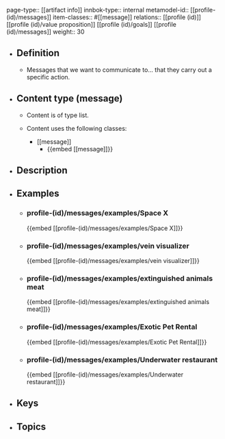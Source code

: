page-type:: [[artifact info]]
innbok-type:: internal
metamodel-id:: [[profile-(id)/messages]]
item-classes:: #[[message]]
relations:: [[profile (id)]] [[profile (id)/value proposition]] [[profile (id)/goals]] [[profile (id)/messages]]
weight:: 30

- ## Definition
  - Messages that we want to communicate to... that they carry out a specific action.
- ## Content type (message)
  - Content is of type list.
  
  - Content uses the following classes:
    - [[message]]
      - {{embed [[message]]}}
  
- ## Description
- ## Examples
  - ### profile-(id)/messages/examples/Space X
    {{embed [[profile-(id)/messages/examples/Space X]]}}
  - ### profile-(id)/messages/examples/vein visualizer
    {{embed [[profile-(id)/messages/examples/vein visualizer]]}}
  - ### profile-(id)/messages/examples/extinguished animals meat
    {{embed [[profile-(id)/messages/examples/extinguished animals meat]]}}
  - ### profile-(id)/messages/examples/Exotic Pet Rental
    {{embed [[profile-(id)/messages/examples/Exotic Pet Rental]]}}
  - ### profile-(id)/messages/examples/Underwater restaurant
    {{embed [[profile-(id)/messages/examples/Underwater restaurant]]}}
  
- ## Keys
  
- ## Topics
  

